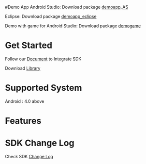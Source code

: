 
#Demo App
Android Studio: Download package [demoapp_AS](demoapp_AS)

Eclipse: Download package [demoapp_eclipse](demoapp_eclipse)

Demo with game for Android Studio: Download package [demogame](demogame)


# Get Started

Follow our [Document](http://boom.boomvideo.tv/alpha/app/integrationdoc/BoomVideo_Android_IntegrationDoc.pdf) to Integrate SDK

Download [Library](AndroidSDK)

# Supported System
Android : 4.0  above

# Features

# SDK Change Log
Check SDK [Change Log](CHANGELOG.txt)

